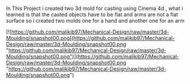 In This Project i created two 3d mold for casting using Cinema 4d , what i learned is that the casted objects have to be flat and arms are not a flat surface so i created two molds 
one for a hand and another one for an arm 


[![https://github.com/malikib97/Mechanical-Design/raw/master/3d-Moulding/snapshot00.png](https://github.com/malikib97/Mechanical-Design/raw/master/3d-Moulding/snapshot00.png "https://github.com/malikib97/Mechanical-Design/raw/master/3d-Moulding/snapshot00.png")](https://github.com/malikib97/Mechanical-Design/raw/master/3d-Moulding/snapshot00.png "https://github.com/malikib97/Mechanical-Design/raw/master/3d-Moulding/snapshot00.png")
